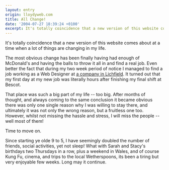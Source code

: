 ```yaml
---
layout: entry
origin: lloydyweb.com
title: All Change!
date: '2004-07-27 18:39:24 +0100'
excerpt: It's totally coincidence that a new version of this website comes about at a time when a lot of things are changing in my life.
---
```

It's totally coincidence that a new version of this website comes about at a time when a lot of things are changing in my life.

The most obvious change has been finally having had enough of McDonald's and having the balls to throw it all in and find a real job. Even better the fact that during my two week period of notice I managed to find a job working as a Web Designer at [a company in Lichfield][1]. It turned out that my first day at my new job was literally hours after finishing my final shift at Bescot.

That place was such a big part of my life -- too big. After months of thought, and always coming to the same conclusion it became obvious there was only one single reason why I was willing to stay there, and ultimately it was not only the wrong reason, but a fruitless one too. However, whilst not missing the hassle and stress, I will miss the people -- well most of them!

Time to move on.

Since starting ye olde 9 to 5, I have seemingly doubled the number of friends, social activities, yet not sleep! What with Sarah and Stacy's birthdays two Thursdays in a row, plus a weekend in Wales, and of course Kung Fu, cinema, and trips to the local Wetherspoons, its been a tiring but very enjoyable few weeks. Long may it continue.

[1]: http://www.orangevision.co.uk